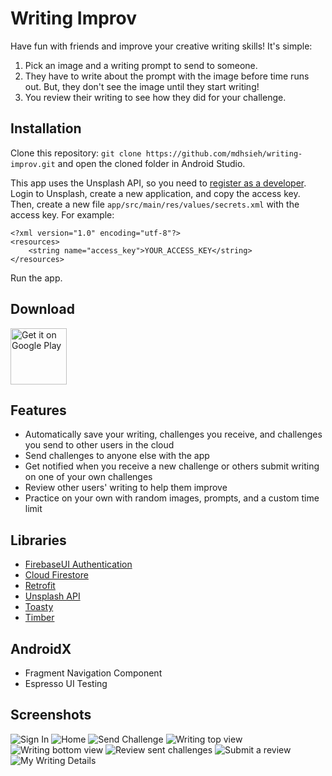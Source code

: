 # Writing Improv
Have fun with friends and improve your creative writing skills! It's simple:
1. Pick an image and a writing prompt to send to someone.
2. They have to write about the prompt with the image before time runs out. But, they don't see the image until they start writing!
3. You review their writing to see how they did for your challenge.

## Installation
Clone this repository:
`git clone https://github.com/mdhsieh/writing-improv.git`
and open the cloned folder in Android Studio.

This app uses the Unsplash API,
so you need to [register as a developer](https://unsplash.com/join).
Login to Unsplash, create a new application, and copy the access key.
Then, create a new file `app/src/main/res/values/secrets.xml` with the access key.
For example:
```
<?xml version="1.0" encoding="utf-8"?>
<resources>
    <string name="access_key">YOUR_ACCESS_KEY</string>
</resources>
```

Run the app.

## Download
<a href='https://play.google.com/store/apps/details?id=com.michaelhsieh.writingimprov'><img alt='Get it on Google Play' src='https://play.google.com/intl/en_us/badges/static/images/badges/en_badge_web_generic.png' height='90'/></a>

## Features
- Automatically save your writing, challenges you receive, and challenges you send to other users in the cloud
- Send challenges to anyone else with the app
- Get notified when you receive a new challenge or others submit writing on one of your own challenges
- Review other users' writing to help them improve
- Practice on your own with random images, prompts, and a custom time limit

## Libraries
- [FirebaseUI Authentication](https://firebase.google.com/docs/auth/android/firebaseui)
- [Cloud Firestore](https://firebase.google.com/docs/firestore)
- [Retrofit](https://square.github.io/retrofit)
- [Unsplash API](https://unsplash.com/developers)
- [Toasty](https://github.com/GrenderG/Toasty)
- [Timber](https://github.com/JakeWharton/timber)

## AndroidX
- Fragment Navigation Component
- Espresso UI Testing

## Screenshots
![Sign In](Capture.PNG)
![Home](Capture1.PNG)
![Send Challenge](Capture3.PNG)
![Writing top view](Capture5.PNG)
![Writing bottom view](Capture6.PNG)
![Review sent challenges](Capture7.PNG)
![Submit a review](Capture9.PNG)
![My Writing Details](Capture12.PNG)